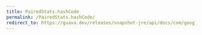 ```yaml
---
title: PairedStats.hashCode
permalink: /PairedStats.hashCode/
redirect_to: https://guava.dev/releases/snapshot-jre/api/docs/com/google/common/math/PairedStats.html#hashCode--
---
```

